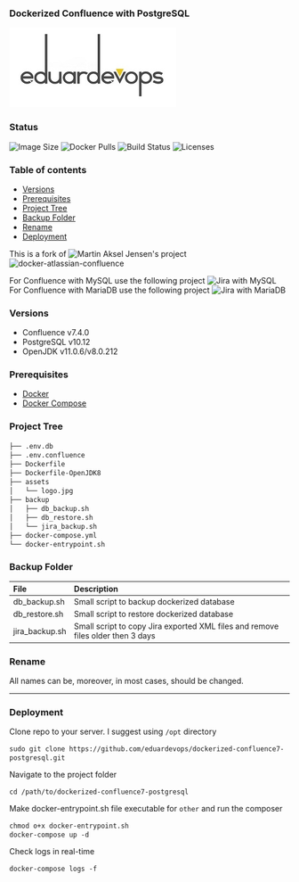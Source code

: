 ### Dockerized Confluence with PostgreSQL

![Logo](./assets/logo.jpg)

### Status
<img alt="Image Size" src="https://img.shields.io/docker/image-size/eduardevops/confluence7-postgresql" style="max-width:100%;"> <img alt="Docker Pulls" src="https://img.shields.io/docker/pulls/eduardevops/confluence7-postgresql" style="max-width:100%;"> <img alt="Build Status" src="https://img.shields.io/docker/cloud/build/eduardevops/confluence7-postgresql" style="max-width:100%;"> <img alt="Licenses" src="https://img.shields.io/badge/License-GPLv3-blue.svg" style="max-width:100%;">

### Table of contents
* [Versions](#Versions)
* [Prerequisites](#Prerequisites)
* [Project Tree](#Project-Tree)
* [Backup Folder](#Backup-Folder)
* [Rename](#Rename)
* [Deployment](#Deployment)

This is a fork of ![Martin Aksel Jensen's](https://github.com/cptactionhank) project ![docker-atlassian-confluence](https://github.com/cptactionhank/docker-atlassian-confluence)  <br>

For Confluence with MySQL use the following project ![Jira with MySQL](https://github.com/eduardevops/dockerized-confluence7-mysql) <br>
For Confluence with MariaDB use the following project ![Jira with MariaDB](https://github.com/eduardevops/dockerized-confluence7-mariadb)

### Versions
*	Confluence v7.4.0
*	PostgreSQL v10.12
* OpenJDK v11.0.6/v8.0.212

### Prerequisites
*	[Docker](https://www.docker.com/)
*	[Docker Compose](https://docs.docker.com/compose/install/)

### Project Tree

```less
├── .env.db
├── .env.confluence
├── Dockerfile
├── Dockerfile-OpenJDK8
├── assets
│   └── logo.jpg
├── backup
│   ├── db_backup.sh
│   ├── db_restore.sh
│   └── jira_backup.sh
├── docker-compose.yml
└── docker-entrypoint.sh
```

### Backup Folder
| File                        | Description                                                                           |
| :-------------------------- |:------------------------------------------------------------------------------------- |
| db_backup.sh   | Small script to backup dockerized database                                                         |
| db_restore.sh  | Small script to restore dockerized database                                                        |
| jira_backup.sh | Small script to copy Jira exported XML files and remove files older then 3 days                    |

### Rename
All names can be, moreover, in most cases, should be changed.

-----

### Deployment
Clone repo to your server. I suggest using ```/opt``` directory
```less
sudo git clone https://github.com/eduardevops/dockerized-confluence7-postgresql.git
```

Navigate to the project folder
```less
cd /path/to/dockerized-confluence7-postgresql
```

Make docker-entrypoint.sh file executable for ```other``` and run the composer

```less
chmod o+x docker-entrypoint.sh
docker-compose up -d
```

Check logs in real-time
```less
docker-compose logs -f
```
